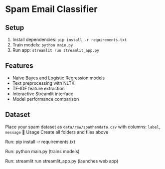 # Spam Email Classifier

## Setup
1. Install dependencies: `pip install -r requirements.txt`
2. Train models: `python main.py`
3. Run app: `streamlit run streamlit_app.py`

## Features
- Naive Bayes and Logistic Regression models
- Text preprocessing with NLTK
- TF-IDF feature extraction
- Interactive Streamlit interface
- Model performance comparison

## Dataset
Place your spam dataset as `data/raw/spamhamdata.csv` with columns: `label`, `message`
🚀 Usage
Create all folders and files above

Run: pip install -r requirements.txt

Run: python main.py (trains models)

Run: streamlit run streamlit_app.py (launches web app)